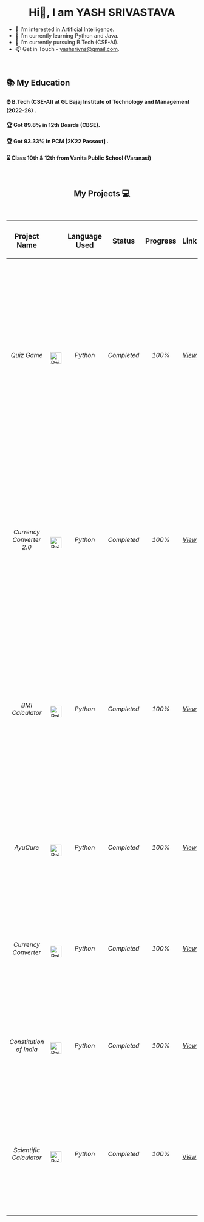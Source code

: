 
<h1 align="center"> Hi👋, I am YASH SRIVASTAVA</h1>


- 👀 I’m interested in Artificial Intelligence.
- 🌱 I’m currently learning Python and Java.
- 💞️ I’m currently pursuing B.Tech (CSE-AI).
- 📫 Get in Touch - yashsrivns@gmail.com.


<br>

## 📚 My Education


<h4>⌚ B.Tech (CSE-AI) at GL Bajaj Institute of Technology and Management (2022-26) .</h4>
<h4>🏆 Got 89.8% in 12th Boards (CBSE). </h4>
<h4>🏆 Got 93.33% in PCM [2K22 Passout] . </h4>
<h4>⌛ Class 10th & 12th from Vanita Public School (Varanasi)</h4>
<br>
<h2 align="center">My Projects 💻 </h2>
<br>




| <h3>Project Name</h3> |<h3>      </h3> |<h3>Language Used</h3> | <h3>Status</h3> | <h3>Progress</h3> | <h3>Link</h3> | <h3>Description</h3> |
|-----------|-----------|-----------|-----------|-----------|-----------|-----------|
| <h6 align = "center"> Quiz Game </h6> | <img src="https://raw.githubusercontent.com/yashsrivastavaaa/yashsrivastavaaa/main/Images/images.jpg" alt="Rait" width="30" height="30"/> | <h6 align = "center"> Python</h6> | <h6 align = "center"> Completed </h6> | <h6 align = "center"> 100% </h6> | <h6 align = "center"> [View](https://github.com/yashsrivastavaaa/Quiz-Game/) </h6> | <h6>TPython provides a standard GUI framework Tkinter which is used to develop fast and easy GUI applications. Here I developed a simple multiple-choice quiz in Python with GUI. I tried creating a multiple-choice quiz in Python with Tkinter, CustomTkinter, and Pygame.</h6> |
| <h6 align = "center"> Currency Converter 2.0 </h6> | <img src="https://raw.githubusercontent.com/yashsrivastavaaa/yashsrivastavaaa/main/Images/images.jpg" alt="Rait" width="30" height="30"/> | <h6 align = "center"> Python</h6> | <h6 align = "center"> Completed </h6> | <h6 align = "center"> 100% </h6> | <h6 align = "center"> [View](https://github.com/yashsrivastavaaa/Currency-Calculator-2.0) </h6> | <h6>The Currency Converter project is a tool that allows users to convert values from one currency to another. The user selects the currency they wish to convert from and to, enters the amount, and the tool calculates the converted amount.</h6> |
| <h6 align = "center"> BMI Calculator </h6> | <img src="https://raw.githubusercontent.com/yashsrivastavaaa/yashsrivastavaaa/main/Images/images.jpg" alt="Rait" width="30" height="30"/> | <h6 align = "center"> Python</h6> | <h6 align = "center"> Completed </h6> | <h6 align = "center"> 100% </h6> | <h6 align = "center"> [View](https://github.com/yashsrivastavaaa/BMI-Calculator/) </h6> | <h6>Body mass index (BMI) is a measure of body fat based on height and weight that applies to adult men and women. Enter your weight and height and calculate your BMI. It is a GUI-based project using Python Programming Language. </h6> |
| <h6 align = "center"> AyuCure </h6> | <img src="https://raw.githubusercontent.com/yashsrivastavaaa/yashsrivastavaaa/main/Images/images.jpg" alt="Rait" width="30" height="30"/> | <h6 align = "center"> Python</h6> | <h6 align = "center"> Completed </h6> | <h6 align = "center"> 100% </h6> | <h6 align = "center"> [View](https://github.com/yashsrivastavaaa/AyuCure) </h6> | <h6>AyuCure is a GUI-based offline software where we use some online websites as a reference to cure diseases through Ayurveda. </h6> |
| <h6 align = "center"> Currency Converter </h6> | <img src="https://raw.githubusercontent.com/yashsrivastavaaa/yashsrivastavaaa/main/Images/images.jpg" alt="Rait" width="30" height="30"/> | <h6 align = "center"> Python</h6> | <h6 align = "center"> Completed </h6> | <h6 align = "center"> 100% </h6> | <h6 align = "center"> [View](https://github.com/yashsrivastavaaa/Currency-Converter) </h6> | <h6> The Currency Converter project is a tool that allows users to convert values from one currency to another. </h6> |
| <h6 align = "center"> Constitution of India </h6> | <img src="https://raw.githubusercontent.com/yashsrivastavaaa/yashsrivastavaaa/main/Images/images.jpg" alt="Rait" width="30" height="30"/> | <h6 align = "center"> Python</h6> | <h6 align = "center"> Completed </h6> | <h6 align = "center"> 100% </h6> | <h6 align = "center"> [View](https://github.com/yashsrivastavaaa/Constitution-of-India) </h6> | <h6> You can see all the articles and parts present in the Indian Constitution. 450+ functions are used in this project. </h6> |
|<h6 align = "center"> Scientific Calculator </h6>| <img src="https://raw.githubusercontent.com/yashsrivastavaaa/yashsrivastavaaa/main/Images/images.jpg" alt="Rait" width="30" height="30"/> | <h6 align = "center"> Python </h6> |<h6 align = "center"> Completed </h6>| <h6 align = "center"> 100% </h6> | [View](https://github.com/yashsrivastavaaa/Scientific-Calculator-Python) | <h6> Here is the "Scientific Calculator". You can perform Basic and Advanced Calculations using this. This Project was Created by me when I was in Class 12th. </h6> |







